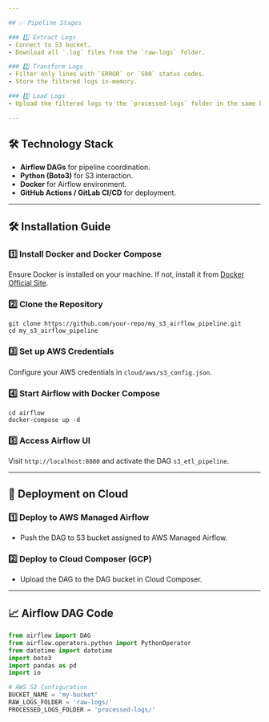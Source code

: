 ```yaml
---

## ✅ Pipeline Stages

### 1️⃣ Extract Logs
- Connect to S3 bucket.
- Download all `.log` files from the `raw-logs` folder.

### 2️⃣ Transform Logs
- Filter only lines with `ERROR` or `500` status codes.
- Store the filtered logs in-memory.

### 3️⃣ Load Logs
- Upload the filtered logs to the `processed-logs` folder in the same bucket.

---
```


## 🛠️ Technology Stack
- **Airflow DAGs** for pipeline coordination.
- **Python (Boto3)** for S3 interaction.
- **Docker** for Airflow environment.
- **GitHub Actions / GitLab CI/CD** for deployment.

---

## 🛠️ Installation Guide

### 1️⃣ Install Docker and Docker Compose
Ensure Docker is installed on your machine. If not, install it from [Docker Official Site](https://www.docker.com/).

### 2️⃣ Clone the Repository
```
git clone https://github.com/your-repo/my_s3_airflow_pipeline.git
cd my_s3_airflow_pipeline
```

### 3️⃣ Set up AWS Credentials
Configure your AWS credentials in `cloud/aws/s3_config.json`.

### 4️⃣ Start Airflow with Docker Compose
```
cd airflow
docker-compose up -d
```

### 5️⃣ Access Airflow UI
Visit `http://localhost:8080` and activate the DAG `s3_etl_pipeline`.

---

## 🚀 Deployment on Cloud

### 1️⃣ Deploy to AWS Managed Airflow
- Push the DAG to S3 bucket assigned to AWS Managed Airflow.

### 2️⃣ Deploy to Cloud Composer (GCP)
- Upload the DAG to the DAG bucket in Cloud Composer.

---

## 📈 Airflow DAG Code
```python
from airflow import DAG
from airflow.operators.python import PythonOperator
from datetime import datetime
import boto3
import pandas as pd
import io

# AWS S3 Configuration
BUCKET_NAME = 'my-bucket'
RAW_LOGS_FOLDER = 'raw-logs/'
PROCESSED_LOGS_FOLDER = 'processed-logs/'